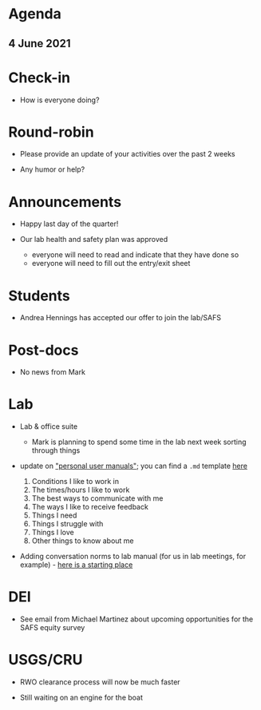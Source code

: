 # Agenda

## 4 June 2021


# Check-in

* How is everyone doing?


# Round-robin

* Please provide an update of your activities over the past 2 weeks

* Any humor or help? 


# Announcements

* Happy last day of the quarter!  

* Our lab health and safety plan was approved  
    - everyone will need to read and indicate that they have done so  
    - everyone will need to fill out the entry/exit sheet  

# Students

* Andrea Hennings has accepted our offer to join the lab/SAFS


# Post-docs

* No news from Mark


# Lab

* Lab & office suite

    - Mark is planning to spend some time in the lab next week sorting through things

* update on ["personal user manuals"](https://cassierobinson.medium.com/a-user-manual-for-me-d3a851fbc694); you can find a `.md` template [here](https://github.com/scheuerell-lab/onboarding/blob/master/templates/personal-user-manual)

    1) Conditions I like to work in
    2) The times/hours I like to work
    3) The best ways to communicate with me
    4) The ways I like to receive feedback
    5) Things I need
    6) Things I struggle with
    7) Things I love
    8) Other things to know about me

* Adding conversation norms to lab manual (for us in lab meetings, for example) - [here is a starting place](https://docs.google.com/document/d/1m78cHhDd6mX1DGtszd-WvltQmyTsUsO56yTnJKEWuP0/edit?usp=sharing)

# DEI

* See email from Michael Martinez about upcoming opportunities for the SAFS equity survey


# USGS/CRU

* RWO clearance process will now be much faster

* Still waiting on an engine for the boat
